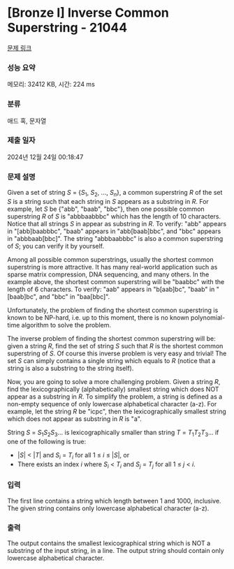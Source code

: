 # [Bronze I] Inverse Common Superstring - 21044 

[문제 링크](https://www.acmicpc.net/problem/21044) 

### 성능 요약

메모리: 32412 KB, 시간: 224 ms

### 분류

애드 혹, 문자열

### 제출 일자

2024년 12월 24일 00:18:47

### 문제 설명

<p>Given a set of string <em>S</em> = {<em>S</em><sub>1</sub>, <em>S</em><sub>2</sub>, ..., <em>S<sub>n</sub></em>}, a common superstring <em>R</em> of the set <em>S</em> is a string such that each string in <em>S</em> appears as a substring in <em>R</em>. For example, let <em>S</em> be {"abb", "baab", "bbc"}, then one possible common superstring <em>R</em> of <em>S</em> is "abbbaabbbc" which has the length of 10 characters. Notice that all strings <em>S</em> in appear as substring in <em>R</em>. To verify: "abb" appears in "[abb]baabbbc", "baab" appears in "abb[baab]bbc", and "bbc" appears in "abbbaab[bbc]". The string "abbbaabbbc" is also a common superstring of <em>S</em>; you can verify it by yourself.</p>

<p>Among all possible common superstrings, usually the shortest common superstring is more attractive. It has many real-world application such as sparse matrix compression, DNA sequencing, and many others. In the example above, the shortest common superstring will be "baabbc" with the length of 6 characters. To verify: "aab" appears in "b[aab]bc", "baab" in "[baab]bc", and "bbc" in "baa[bbc]".</p>

<p>Unfortunately, the problem of finding the shortest common superstring is known to be NP-hard, i.e. up to this moment, there is no known polynomial-time algorithm to solve the problem.</p>

<p>The inverse problem of finding the shortest common superstring will be: given a string <em>R</em>, find the set of string <em>S</em> such that <em>R</em> is the shortest common superstring of <em>S</em>. Of course this inverse problem is very easy and trivial! The set <em>S</em> can simply contains a single string which equals to <em>R</em> (notice that a string is also a substring to the string itself).</p>

<p>Now, you are going to solve a more challenging problem. Given a string <em>R</em>, find the lexicographically (alphabetically) smallest string which does NOT appear as a substring in <em>R</em>. To simplify the problem, a string is defined as a non-empty sequence of only lowercase alphabetical character (a-z). For example, let the string <em>R</em> be "icpc", then the lexicographically smallest string which does not appear as substring in <em>R</em> is "a".</p>

<p>String <em>S</em> = <em>S</em><sub>1</sub><em>S</em><sub>2</sub><em>S</em><sub>3</sub>... is lexicographically smaller than string <em>T</em> = <em>T</em><sub>1</sub><em>T</em><sub>2</sub><em>T</em><sub>3</sub>... if one of the following is true:</p>

<ul>
	<li>|<em>S</em>| < |<em>T</em>| and <em>S<sub>i</sub></em> = <em>T<sub>i</sub></em> for all 1 ≤ <em>i</em> ≤ |<em>S</em>|, or</li>
	<li>There exists an index <em>i</em> where <em>S<sub>i</sub></em> < <em>T<sub>i</sub></em> and <em>S<sub>j</sub></em> = <em>T<sub>j</sub></em> for all 1 ≤ <em>j</em> < <em>i</em>.</li>
</ul>

### 입력 

 <p>The first line contains a string which length between 1 and 1000, inclusive. The given string contains only lowercase alphabetical character (a-z).</p>

### 출력 

 <p>The output contains the smallest lexicographical string which is NOT a substring of the input string, in a line. The output string should contain only lowercase alphabetical character.</p>

